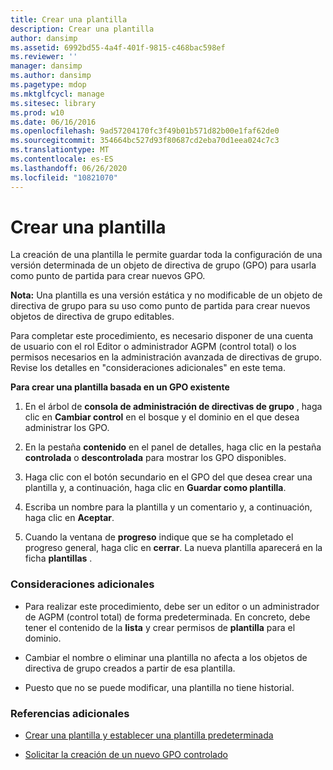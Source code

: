 ```yaml
---
title: Crear una plantilla
description: Crear una plantilla
author: dansimp
ms.assetid: 6992bd55-4a4f-401f-9815-c468bac598ef
ms.reviewer: ''
manager: dansimp
ms.author: dansimp
ms.pagetype: mdop
ms.mktglfcycl: manage
ms.sitesec: library
ms.prod: w10
ms.date: 06/16/2016
ms.openlocfilehash: 9ad57204170fc3f49b01b571d82b00e1faf62de0
ms.sourcegitcommit: 354664bc527d93f80687cd2eba70d1eea024c7c3
ms.translationtype: MT
ms.contentlocale: es-ES
ms.lasthandoff: 06/26/2020
ms.locfileid: "10821070"
---
```

# Crear una plantilla


La creación de una plantilla le permite guardar toda la configuración de una versión determinada de un objeto de directiva de grupo (GPO) para usarla como punto de partida para crear nuevos GPO.

**Nota:**  Una plantilla es una versión estática y no modificable de un objeto de directiva de grupo para su uso como punto de partida para crear nuevos objetos de directiva de grupo editables.

 

Para completar este procedimiento, es necesario disponer de una cuenta de usuario con el rol Editor o administrador AGPM (control total) o los permisos necesarios en la administración avanzada de directivas de grupo. Revise los detalles en "consideraciones adicionales" en este tema.

**Para crear una plantilla basada en un GPO existente**

1.  En el árbol de **consola de administración de directivas de grupo** , haga clic en **Cambiar control** en el bosque y el dominio en el que desea administrar los GPO.

2.  En la pestaña **contenido** en el panel de detalles, haga clic en la pestaña **controlada** o **descontrolada** para mostrar los GPO disponibles.

3.  Haga clic con el botón secundario en el GPO del que desea crear una plantilla y, a continuación, haga clic en **Guardar como plantilla**.

4.  Escriba un nombre para la plantilla y un comentario y, a continuación, haga clic en **Aceptar**.

5.  Cuando la ventana de **progreso** indique que se ha completado el progreso general, haga clic en **cerrar**. La nueva plantilla aparecerá en la ficha **plantillas** .

### Consideraciones adicionales

-   Para realizar este procedimiento, debe ser un editor o un administrador de AGPM (control total) de forma predeterminada. En concreto, debe tener el contenido de la **lista** y crear permisos de **plantilla** para el dominio.

-   Cambiar el nombre o eliminar una plantilla no afecta a los objetos de directiva de grupo creados a partir de esa plantilla.

-   Puesto que no se puede modificar, una plantilla no tiene historial.

### Referencias adicionales

-   [Crear una plantilla y establecer una plantilla predeterminada](creating-a-template-and-setting-a-default-template.md)

-   [Solicitar la creación de un nuevo GPO controlado](request-the-creation-of-a-new-controlled-gpo.md)

 

 





